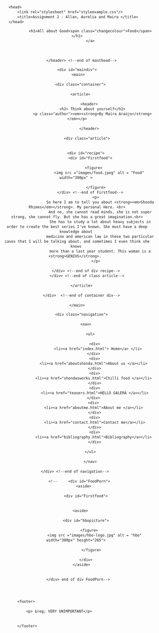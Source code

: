 <!DOCTYPE html>
<html lang="en">
<div id="page">
<meta charset="utf-8">	

		<head>
			<link rel="stylesheet" href="styleexample.css"/>
			<title>Assignment 2 - Allan, Aurelia and Maira </title>
		</head>
		
 <body>
		<header id="masthead">
						
				<h1>All about Good<span class="changecolour">Food</span></h1>
				</a>
				

		
		</header> <!--end of masthead-->
		
<div class ="content">

	<div id="maindiv">
     <main>
	
       <div class="container">

		   <article>	
							
			   <header>
			      <h2> Think about yourself</h2>
				  <p class="author"><em><strong>By Maíra Araújo</strong></em></p>
			    
		       </header>

			 <div class="article">


            <div id="recipe">
                <div id="Firstfood">
				
                    <figure> 
                        <img src ="images/food.jpeg" alt = "Food" width="300px" > 
                        
                     </figure>
                </div> <!--end of Firstfood-->
			         <p>
						 So here I am to tell you about <strong><em>Shonda Rhimes</em></strong>. My personal Hero. <br>
						 And no, she cannot read minds, she is not super strong, she cannot fly. But she has a great imagination.<br>
						 She has to study a lot about heavy subjects in order to create the best series I've known. She must have a deep knowledge about 
						 medicine and american law in these two particular cases that I will be talking about, and sometimes I even think she knows 
						 more than a last year student. This woman is a <strong>GENIUS</strong>.  
					 </p>
       
            </div> <!--end of div recipe-->
             </div> <!--end of class article-->

		</article>
		
	    </div>  <!--end of container div-->
	
	</main>
   </div> <!--end of div maindiv-->
   
   		<div class="navigation">

            <nav>
					
                <ul>
                    
                    <div>
                        <li><a href="index.html"> Home</a> </li> 
                    </div> 
                    <div>
                    <li><a href="aboutshonda.html">About us </a></li> 
                    </div>
                    <div>
                    <li><a href="shondasworks.html">Chilli food </a></li> 
                    </div>
                    <div>
                    <li><a href="teasers.html">HELLO GALERA </a></li>
                    </div> 
                    <div> 
                    <li><a href="aboutme.html">About me </a></li> 
                    </div>
                    <div>
                    <li><a href="contact.html">Contact me</a></li>
                    </div>
                    <div>
                    <li><a href="bibliography.html">Bibliography</a></li> 
                    </div>
            
                </ul>
                     
                 </nav> 
	
           </div> <!--end of navigation-->         
           
      <!--     <div id="FoodPorn">
           <aside> 
			
			<div id="Firstfood">
				
               
		<aside> 
			
			<div id="hbopicture">
				
                <figure> 
                    <img src ="images/hbo-logo.jpg" alt = "hbo" width="300px" height="265"> 
                    
                 </figure>
                
			</div>
		</aside>
		
	
		</div> end of div FoodPorn-->	
    

</div> <!--end of content div-->
	
			<footer>
				
				<p> &reg; VERY UNIMPORTANT</p>

		
			</footer>						

			
 </body>
		


</html>

